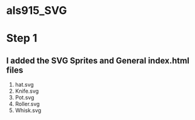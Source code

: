 # als915_SVG

# Step 1
## I added the SVG Sprites and General index.html files 
1. hat.svg
2. Knife.svg
3. Pot.svg
4. Roller.svg
5. Whisk.svg

